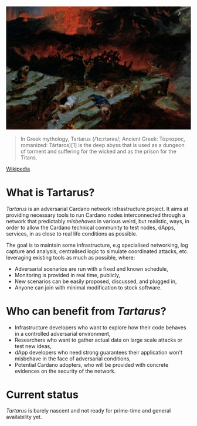 ![](/assets/tartarus.jpeg)

> In Greek mythology, Tartarus (/ˈtɑːrtərəs/; Ancient Greek: Τάρταρος, romanized: Tártaros)[1] is the deep abyss that is used as a dungeon of torment and suffering for the wicked and as the prison for the Titans.

[Wikipedia](https://en.wikipedia.org/wiki/Tartarus)

# What is Tartarus?

_Tartarus_ is an adversarial Cardano network infrastructure project. It aims at providing necessary tools to run Cardano nodes interconnected through a network that predictably _misbehaves_ in various weird, but realistic, ways, in order to allow the Cardano technical community to test nodes, dApps, services, in as close to real life conditions as possible.

The goal is to maintain some infrastructure, e.g specialised networking, log capture and analysis, centralised logic to simulate coordinated attacks, etc. leveraging existing tools as much as possible, where:

* Adversarial scenarios are run with a fixed and known schedule,
* Monitoring is provided in real time, publicly,
* New scenarios can be easily proposed, discussed, and plugged in,
* Anyone can join with minimal modification to stock software.


# Who can benefit from _Tartarus_?

* Infrastructure developers who want to explore how their code behaves in a controlled adversarial environment,
* Researchers who want to gather actual data on large scale attacks or test new ideas,
* dApp developers who need strong guarantees their application won't misbehave in the face of adversarial conditions,
* Potential Cardano adopters, who will be provided with concrete evidences on the security of the network.

# Current status

_Tartarus_ is barely nascent and not ready for prime-time and general availability yet.
